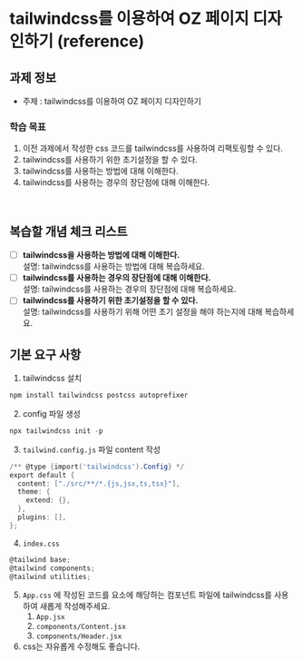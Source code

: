 # tailwindcss를 이용하여 OZ 페이지 디자인하기 (reference)

## 과제 정보

- 주제 : tailwindcss를 이용하여 OZ 페이지 디자인하기

### 학습 목표

1. 이전 과제에서 작성한 css 코드를 tailwindcss를 사용하여 리팩토링할 수 있다.
2. tailwindcss를 사용하기 위한 초기설정을 할 수 있다.
3. tailwindcss를 사용하는 방법에 대해 이해한다.
4. tailwindcss를 사용하는 경우의 장단점에 대해 이해한다.

<br/>

## 복습할 개념 체크 리스트

- [ ] **tailwindcss을 사용하는 방법에 대해 이해한다.**
      <br/>설명: tailwindcss를 사용하는 방법에 대해 복습하세요.
- [ ] **tailwindcss를 사용하는 경우의 장단점에 대해 이해한다.**
      <br/>설명: tailwindcss를 사용하는 경우의 장단점에 대해 복습하세요.
- [ ] **tailwindcss를 사용하기 위한 초기설정을 할 수 있다.**
      <br/>설명: tailwindcss를 사용하기 위해 어떤 초기 설정을 해야 하는지에 대해 복습하세요.
      <br/>

## 기본 요구 사항

1. tailwindcss 설치

```powershell
npm install tailwindcss postcss autoprefixer
```

2. config 파일 생성

```powershell
npx tailwindcss init -p
```

3. `tailwind.config.js` 파일 content 작성

```powershell
/** @type {import('tailwindcss').Config} */
export default {
  content: ["./src/**/*.{js,jsx,ts,tsx}"],
  theme: {
    extend: {},
  },
  plugins: [],
};
```

4. `index.css`

```powershell
@tailwind base;
@tailwind components;
@tailwind utilities;
```

5. `App.css` 에 작성된 코드를 요소에 해당하는 컴포넌트 파일에 tailwindcss를 사용하여 새롭게 작성해주세요.
   1. `App.jsx`
   2. `components/Content.jsx`
   3. `components/Header.jsx`
6. css는 자유롭게 수정해도 좋습니다.
